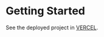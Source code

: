 # Getting Started

See the deployed project in [VERCEL](https://github.com/facebook/create-react-app).
